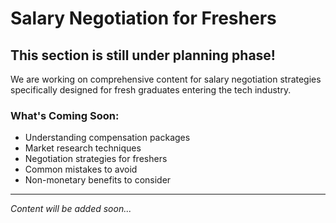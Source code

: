 # Salary Negotiation for Freshers

## This section is still under planning phase!

We are working on comprehensive content for salary negotiation strategies specifically designed for fresh graduates entering the tech industry.

### What's Coming Soon:
- Understanding compensation packages
- Market research techniques
- Negotiation strategies for freshers
- Common mistakes to avoid
- Non-monetary benefits to consider

---

*Content will be added soon...*
